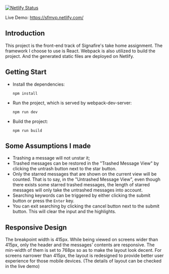 [![Netlify Status](https://api.netlify.com/api/v1/badges/d403080a-6491-4c91-aed9-31e869dacde8/deploy-status)](https://app.netlify.com/sites/sfmvp/deploys)

Live Demo: <https://sfmvp.netlify.com/>

## Introduction

This project is the front-end track of Signafire's take home assignment. The framework I choose to use is React. Webpack is also utilized to build the project.  And the generated static files are deployed on Netlify.  

## Getting Start

* Install the dependencies:

  ```shell
  npm install
  ```

* Run the project, which is served by webpack-dev-server:

  ```shell
  npm run dev
  ```

* Build the project:

  ```shell
  npm run build
  ```

## Some Assumptions I made

* Trashing a message will not unstar it;
* Trashed messages can be restored in the "Trashed Message View" by clicking the untrash button next to the star button.
* Only the starred messages that are shown on the current view will be counted. That is to say, in the "Untrashed Message View", even though there exists some starred trashed messages, the length of starred messages will only take the untrashed messages into account. 
* Searching keywords can be triggered by either clicking the submit button or press the `Enter` key.
* You can exit searching by clicking the cancel button next to the submit button. This will clear the input and the highlights.

## Responsive Design

The breakpoint width is 415px. While being viewed on screens wider than 415px, only the header and the messages' contents are responsive. The min-width of them is set to 768px so as to make the layout look decent. For screens narrower than 415px, the layout is redesigned to provide better user experience for those mobile devices. (The details of layout can be checked in the live demo)